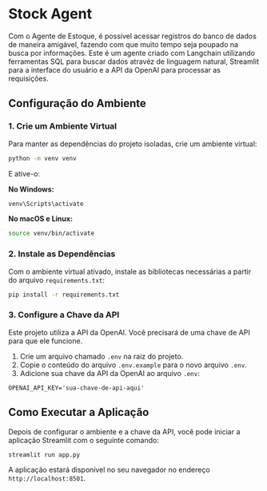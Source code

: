 # Stock Agent

Com o Agente de Estoque, é possível acessar registros do banco de dados de maneira amigável, fazendo com que muito tempo seja poupado na busca por informações.
Este é um agente criado com Langchain utilizando ferramentas SQL para buscar dados atravéz de linguagem natural, Streamlit para a interface do usuário e a API da OpenAI para processar as requisições.

## Configuração do Ambiente

### 1. Crie um Ambiente Virtual

Para manter as dependências do projeto isoladas, crie um ambiente virtual:

```bash
python -m venv venv
```

E ative-o:

**No Windows:**
```bash
venv\Scripts\activate
```

**No macOS e Linux:**
```bash
source venv/bin/activate
```

### 2. Instale as Dependências

Com o ambiente virtual ativado, instale as bibliotecas necessárias a partir do arquivo `requirements.txt`:

```bash
pip install -r requirements.txt
```

### 3. Configure a Chave da API

Este projeto utiliza a API da OpenAI. Você precisará de uma chave de API para que ele funcione.

1.  Crie um arquivo chamado `.env` na raiz do projeto.
2.  Copie o conteúdo do arquivo `.env.example` para o novo arquivo `.env`.
3.  Adicione sua chave da API da OpenAI ao arquivo `.env`:

```
OPENAI_API_KEY='sua-chave-de-api-aqui'
```

## Como Executar a Aplicação

Depois de configurar o ambiente e a chave da API, você pode iniciar a aplicação Streamlit com o seguinte comando:

```bash
streamlit run app.py
```

A aplicação estará disponível no seu navegador no endereço `http://localhost:8501`.
